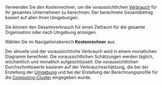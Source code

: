 Verwenden Sie den Kostenrechner, um die voraussichtlichen [Verbrauch](onj1682104977691.md) für Ihr gesamtes Unternehmen zu berechnen. Der berechnete Gesamtbetrag basiert auf allen Ihren Umgebungen.

Sie können den Gesamtverbrauch für einen Zeitraum für die gesamte Organisation oder nach Umgebung anzeigen.

Wählen Sie im Navigationsbereich **Kostenrechner** aus.

Der aktuelle und der voraussichtliche Verbrauch wird in einem monatlichen Diagramm berechnet. Die voraussichtlichen Schätzungen werden täglich, wöchentlich und monatlich aufgeschlüsselt. Die voraussichtlichen Durchschnittswerte basieren auf der Verbrauchsschätzung, die bei der Erstellung der [Umgebung](qiv1640281527006.md) und bei der Erstellung der Berechnungsprofile für die [Computing-Cluster](dvl1640281718303.md) eingegeben wurde.
